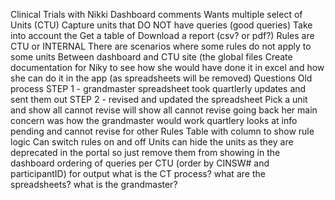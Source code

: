 Clinical Trials with Nikki
Dashboard comments
Wants multiple select of Units (CTU)
Capture units that DO NOT have queries (good queries)
Take into account the
Get a table of
Download a report (csv? or pdf?)
Rules are CTU or INTERNAL
There are scenarios where some rules do not apply to some units
Between dashboard and CTU site (the global files
Create documentation for Niky to see how she would have done it in excel and how she can do it in the app (as spreadsheets will be removed)
Questions
Old process
STEP 1 - grandmaster spreadsheet took quartlerly updates and sent them out
STEP 2 - revised and updated the spreadsheet
Pick a unit and show all cannot revise
will show all cannot revise going back
her main concern was how the grandmaster would work
quartlery looks at info pending and cannot revise for other
Rules
Table with column to show rule logic
Can switch rules on and off
Units
can hide the units as they are deprecated in the portal so just remove them from showing in the dashboard
ordering of queries per CTU (order by CINSW# and participantID) for output
what is the CT process? what are the spreadsheets? what is the grandmaster?
